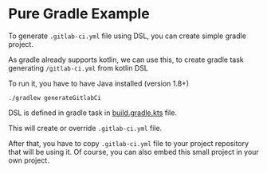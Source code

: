 # Pure Gradle Example

To generate `.gitlab-ci.yml` file using DSL, you can create simple gradle project.

As gradle already supports kotlin, we can use this, to create gradle task generating `/gitlab-ci.yml` from kotlin DSL

To run it, you have to have Java installed (version 1.8+)
```shell script
./gradlew generateGitlabCi
```

DSL is defined in gradle task in [build.gradle.kts](build.gradle.kts) file.

This will create or override `.gitlab-ci.yml` file.

After that, you have to copy `.gitlab-ci.yml` file to your project repository that will be using it. Of course, you can also embed this small project in your own project.
